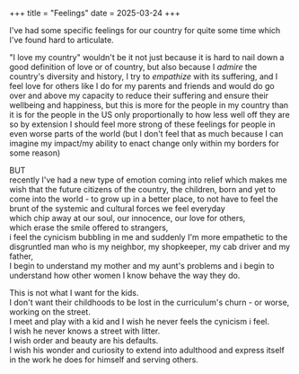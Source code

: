 +++
title = "Feelings"
date = 2025-03-24
+++

I've had some specific feelings for our country for quite some time which I've found hard to articulate.

"I love my country" wouldn't be it not just because it is hard to nail down a good definition of love or of country, but also because I _admire_ the country's diversity and history, I try to _empathize_ with its suffering, and I feel love for others like I do for my parents and friends and would do go over and above my capacity to reduce their suffering and ensure their wellbeing and happiness, but this is more for the people in my country than it is for the people in the US only proportionally to how less well off they are so by extension I should feel more strong of these feelings for people in even worse parts of the world (but I don't feel that as much because I can imagine my impact/my ability to enact change only within my borders for some reason)


BUT  
recently I've had a new type of emotion coming into relief which makes me wish that the future citizens of the country, the children, born and yet to come into the world - to grow up in a better place, to not have to feel the brunt of the systemic and cultural forces we feel everyday  
which chip away at our soul, our innocence, our love for others,  
which erase the smile offered to strangers,  
i feel the cynicism bubbling in me and suddenly I'm more empathetic to the disgruntled man who is my neighbor, my shopkeeper, my cab driver and my father,  
I begin to understand my mother and my aunt's problems and i begin to understand how other women I know behave the way they do.

This is not what I want for the kids.  
I don't want their childhoods to be lost in the curriculum's churn - or worse, working on the street.  
I meet and play with a kid and I wish he never feels the cynicism i feel.  
I wish he never knows a street with litter.  
I wish order and beauty are his defaults.  
I wish his wonder and curiosity to extend into adulthood and express itself in the work he does for himself and serving others.  
